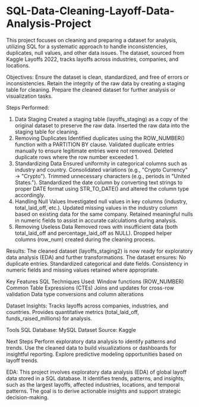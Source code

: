 # SQL-Data-Cleaning-Layoff-Data-Analysis-Project
This project focuses on cleaning and preparing a dataset for analysis, utilizing SQL for a systematic approach to handle inconsistencies, duplicates, null values, and other data issues. The dataset, sourced from Kaggle Layoffs 2022, tracks layoffs across industries, companies, and locations.

Objectives:
Ensure the dataset is clean, standardized, and free of errors or inconsistencies.
Retain the integrity of the raw data by creating a staging table for cleaning.
Prepare the cleaned dataset for further analysis or visualization tasks.

Steps Performed:
1. Data Staging
Created a staging table (layoffs_staging) as a copy of the original dataset to preserve the raw data.
Inserted the raw data into the staging table for cleaning.
2. Removing Duplicates
Identified duplicates using the ROW_NUMBER() function with a PARTITION BY clause.
Validated duplicate entries manually to ensure legitimate entries were not removed.
Deleted duplicate rows where the row number exceeded 1.
3. Standardizing Data
Ensured uniformity in categorical columns such as industry and country.
Consolidated variations (e.g., "Crypto Currency" → "Crypto").
Trimmed unnecessary characters (e.g., periods in "United States.").
Standardized the date column by converting text strings to proper DATE format using STR_TO_DATE() and altered the column type accordingly.
4. Handling Null Values
Investigated null values in key columns (industry, total_laid_off, etc.).
Updated missing values in the industry column based on existing data for the same company.
Retained meaningful nulls in numeric fields to assist in accurate calculations during analysis.
5. Removing Useless Data
Removed rows with insufficient data (both total_laid_off and percentage_laid_off as NULL).
Dropped helper columns (row_num) created during the cleaning process.

Results:
The cleaned dataset (layoffs_staging2) is now ready for exploratory data analysis (EDA) and further transformations. The dataset ensures:
No duplicate entries.
Standardized categorical and date fields.
Consistency in numeric fields and missing values retained where appropriate.

Key Features
SQL Techniques Used:
Window functions (ROW_NUMBER)
Common Table Expressions (CTEs)
Joins and updates for cross-row validation
Data type conversions and column alterations

Dataset Insights:
Tracks layoffs across companies, industries, and countries.
Provides quantitative metrics (total_laid_off, funds_raised_millions) for analysis.

Tools
SQL Database: MySQL
Dataset Source: Kaggle

Next Steps
Perform exploratory data analysis to identify patterns and trends.
Use the cleaned data to build visualizations or dashboards for insightful reporting.
Explore predictive modeling opportunities based on layoff trends.

EDA:
This project involves exploratory data analysis (EDA) of global layoff data stored in a SQL database. It identifies trends, patterns, and insights, such as the largest layoffs, affected industries, locations, and temporal patterns. The goal is to derive actionable insights and support strategic decision-making.
